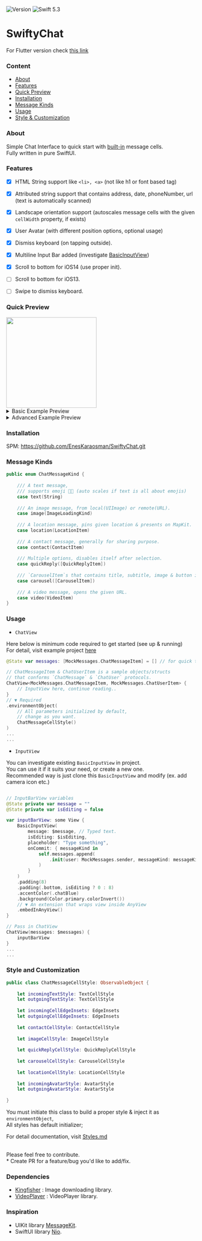 ![Version](https://img.shields.io/badge/version-1.3.5-blue)
![Swift 5.3](https://img.shields.io/badge/Swift-5.3-orange.svg)

# SwiftyChat

For Flutter version check [this link](https://github.com/EnesKaraosman/swifty_chat)

### Content
* [About](#about)
* [Features](#features)
* [Quick Preview](#quick-preview)
* [Installation](#installation)
* [Message Kinds](#message-kinds)
* [Usage](#usage)
* [Style & Customization](#style-and-customization)

### About 

Simple Chat Interface to quick start with [built-in](#message-kinds) message cells. <br>
Fully written in pure SwiftUI.

### Features
- [x] HTML String support like `<li>, <a>` (not like h1 or font based tag)
- [x] Attributed string support that contains address, date, phoneNumber, url (text is automatically scanned)
- [x] Landscape orientation  support (autoscales message cells with the given `cellWidth` property, if exists)
- [x] User Avatar (with different position options, optional usage)
- [x] Dismiss keyboard (on tapping outside).
- [x] Multiline Input Bar added (investigate [BasicInputView](../master/Sources/SwiftyChat/InputView/BasicInputView.swift))
- [x] Scroll to bottom for iOS14 (use proper init).
- [ ] Scroll to bottom for iOS13.
- [ ] Swipe to dismiss keyboard.


### Quick Preview

<img src="../master/Sources/SwiftyChat/Demo/Preview/swiftyChatGIF.gif" height="240"/>

<details>
  <summary>Basic Example Preview</summary>
    
  | Text (Light)      | Text (Dark)  |
:-------------------------:|:-------------------------:|
<img src="../master/Sources/SwiftyChat/Demo/Preview/basic-1.png" width="240"/> | <img src="../master/Sources/SwiftyChat/Demo/Preview/basic-2.png" width="240"/>
<img src="../master/Sources/SwiftyChat/Demo/Preview/basic-3.png" height="240"/>

</details>

<details>
  <summary>Advanced Example Preview</summary>
    
  | Contact, QuickReply, Text, Carousel      | Map, Image  | ContextMenu |
:-------------------------:|:-------------------------:|:-------------------------:
<img src="../master/Sources/SwiftyChat/Demo/Preview/avatar_contact_qr_carousel_text.png" width="240"/> | <img src="../master/Sources/SwiftyChat/Demo/Preview/map_image.png" width="240"/> | <img src="../master/Sources/SwiftyChat/Demo/Preview/contextMenu.png" width="240"/>

</details>


### Installation

SPM: https://github.com/EnesKaraosman/SwiftyChat.git

### Message Kinds

```swift
public enum ChatMessageKind {
    
    /// A text message,
    /// supports emoji 👍🏻 (auto scales if text is all about emojis)
    case text(String)
    
    /// An image message, from local(UIImage) or remote(URL).
    case image(ImageLoadingKind)
    
    /// A location message, pins given location & presents on MapKit.
    case location(LocationItem)
    
    /// A contact message, generally for sharing purpose.
    case contact(ContactItem)
    
    /// Multiple options, disables itself after selection.
    case quickReply([QuickReplyItem])
    
    /// `CarouselItem`s that contains title, subtitle, image & button in a scrollable view
    case carousel([CarouselItem])
    
    /// A video message, opens the given URL.
    case video(VideoItem)
}
```
### Usage

- `ChatView`

Here below is minimum code required to get started (see up & running)<br> 
For detail, visit example project [here](../master/SwiftyChatExample/SwiftyChatExample)

```swift
@State var messages: [MockMessages.ChatMessageItem] = [] // for quick test assign MockMessages.generatedMessages()

// ChatMessageItem & ChatUserItem is a sample objects/structs 
// that conforms `ChatMessage` & `ChatUser` protocols.
ChatView<MockMessages.ChatMessageItem, MockMessages.ChatUserItem> {
    // InputView here, continue reading..
}
// ▼ Required
.environmentObject(
    // All parameters initialized by default, 
    // change as you want.
    ChatMessageCellStyle()
)
...
...
```

- `InputView`

You can investigate existing `BasicInputView` in project. <br>You can use it if it suits your need, or create a new one.<br>
Recommended way is just clone this `BasicInputView` and modify (ex. add camera icon etc.)
```swift

// InputBarView variables
@State private var message = ""
@State private var isEditing = false

var inputBarView: some View {
    BasicInputView(
        message: $message, // Typed text.
        isEditing: $isEditing,
        placeholder: "Type something",
        onCommit: { messageKind in
            self.messages.append(
                .init(user: MockMessages.sender, messageKind: messageKind, isSender: true)
            )
        }
    )
    .padding(8)
    .padding(.bottom, isEditing ? 0 : 8)
    .accentColor(.chatBlue)
    .background(Color.primary.colorInvert())
    // ▼ An extension that wraps view inside AnyView
    .embedInAnyView()
}

// Pass in ChatView
ChatView(messages: $messages) {
    inputBarView 
}
...
...
```

### Style and Customization

```swift
public class ChatMessageCellStyle: ObservableObject {
    
    let incomingTextStyle: TextCellStyle
    let outgoingTextStyle: TextCellStyle
    
    let incomingCellEdgeInsets: EdgeInsets
    let outgoingCellEdgeInsets: EdgeInsets
    
    let contactCellStyle: ContactCellStyle
    
    let imageCellStyle: ImageCellStyle
    
    let quickReplyCellStyle: QuickReplyCellStyle
    
    let carouselCellStyle: CarouselCellStyle
    
    let locationCellStyle: LocationCellStyle
    
    let incomingAvatarStyle: AvatarStyle
    let outgoingAvatarStyle: AvatarStyle
    
}
```

You must initiate this class to build a proper style & inject it as `environmentObject`, <br>
All styles has default initializer; <br>

For detail documentation, visit [Styles.md](../master/Styles.md)

<br>
Please feel free to contribute.<br>
* Create PR for a feature/bug you'd like to add/fix.

### Dependencies

* [Kingfisher](https://github.com/onevcat/Kingfisher.git) : Image downloading library.
* [VideoPlayer](https://github.com/wxxsw/VideoPlayer.git) : VideoPlayer library.

### Inspiration

* UIKit library [MessageKit](https://github.com/MessageKit/MessageKit).
* SwiftUI library [Nio](https://github.com/niochat/nio).
